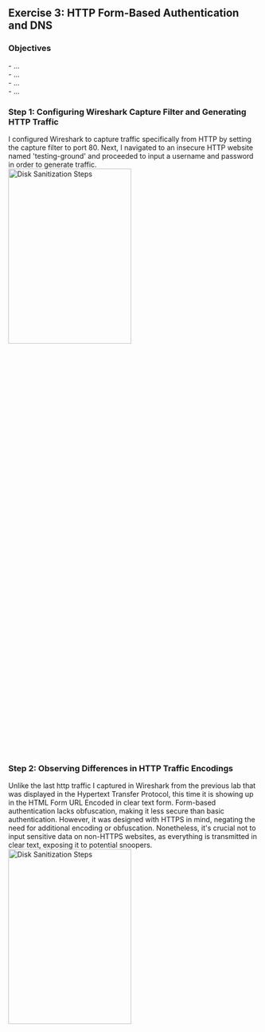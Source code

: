 <h2>Exercise 3: HTTP Form-Based Authentication and DNS</h2>

<h3>Objectives</h3>
- ...
<br />
- ...
<br />
- ...
<br />
- ...

<h3>Step 1: Configuring Wireshark Capture Filter and Generating HTTP Traffic</h3>
I configured Wireshark to capture traffic specifically from HTTP by setting the capture filter to port 80. Next, I navigated to an insecure HTTP website named 'testing-ground' and proceeded to input a username and password in order to generate traffic.
<br />
<img src="https://github.com/Yagoobz/HTTPForm-BasedAuthenticationAndDNS/assets/145611184/c6fe3d57-440b-40eb-968b-8ebe9e04bcab" height="30%" width="70%" alt="Disk Sanitization Steps"/>

<h3>Step 2: Observing Differences in HTTP Traffic Encodings</h3>
Unlike the last http traffic I captured in Wireshark from the previous lab that was displayed in the Hypertext Transfer Protocol, this time it is showing up in the HTML Form URL Encoded in clear text form. Form-based authentication lacks obfuscation, making it less secure than basic authentication. However, it was designed with HTTPS in mind, negating the need for additional encoding or obfuscation. Nonetheless, it's crucial not to input sensitive data on non-HTTPS websites, as everything is transmitted in clear text, exposing it to potential snoopers.
<br />
<img src="https://github.com/Yagoobz/HTTPForm-BasedAuthenticationAndDNS/assets/145611184/c6fe3d57-440b-40eb-968b-8ebe9e04bcab" height="30%" width="70%" alt="Disk Sanitization Steps"/>
<br />
